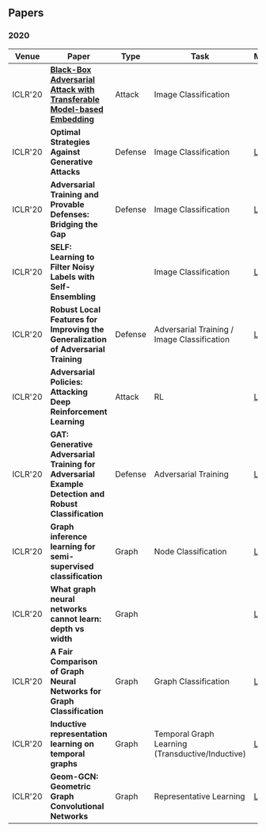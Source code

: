 ## Papers

### 2020
| Venue | Paper           | Type       |  Task | Model       | Code |
| --------- | -------- | -------- | -------- | ----------- | ---- |
| ICLR'20 | **[Black-Box Adversarial Attack with Transferable Model-based Embedding](https://openreview.net/pdf?id=SJxhNTNYwB)** | Attack | Image Classification | |  |
| ICLR'20 | **Optimal Strategies Against Generative Attacks**  | Defense  |  Image Classification  |  [Link](https://openreview.net/pdf?id=BkgzMCVtPB) | |
| ICLR'20 |**Adversarial Training and Provable Defenses: Bridging the Gap** | Defense | Image Classification | [Link](https://openreview.net/pdf?id=SJxSDxrKDr)| |
| ICLR'20 | **SELF: Learning to Filter Noisy Labels with Self-Ensembling** |  | Image Classification |  [Link](https://openreview.net/pdf?id=HkgsPhNYPS) | |
| ICLR'20 | **Robust Local Features for Improving the Generalization of Adversarial Training** | Defense | Adversarial Training / Image Classification | [Link](https://openreview.net/pdf?id=H1lZJpVFvr) |  |
| ICLR'20 | **Adversarial Policies: Attacking Deep Reinforcement Learning** | Attack | RL | [Link](https://openreview.net/pdf?id=HJgEMpVFwB) |  |
| ICLR'20 | **GAT: Generative Adversarial Training for Adversarial Example Detection and Robust Classification** | Defense | Adversarial Training | [Link](https://openreview.net/pdf?id=SJeQEp4YDH) |  |
| ICLR'20 | **Graph inference learning for semi-supervised classification** | Graph | Node Classification | [Link](https://openreview.net/pdf?id=r1evOhEKvH) | |
| ICLR'20 | **What graph neural networks cannot learn: depth vs width** | Graph || [Link](https://openreview.net/pdf?id=B1l2bp4YwS) | |
| ICLR'20 | **A Fair Comparison of Graph Neural Networks for Graph Classification** | Graph | Graph Classification | [Link](https://openreview.net/pdf?id=HygDF6NFPB) | |
| ICLR'20 | **Inductive representation learning on temporal graphs** | Graph | Temporal Graph Learning (Transductive/Inductive) | [Link](https://openreview.net/pdf?id=rJeW1yHYwH) | |
| ICLR'20 | **Geom-GCN: Geometric Graph Convolutional Networks** | Graph | Representative Learning |  [Link](https://openreview.net/pdf?id=S1e2agrFvS) | |
